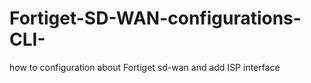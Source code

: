 # Fortiget-SD-WAN-configurations-CLI-
how to configuration about Fortiget sd-wan and add ISP interface
